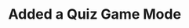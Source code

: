 <!-- Important Note: This pull request must be attached to an Issue. We are not accepting pull requests that are not completing an Issue. Additionally, you must be assigned to work on an Issue before your pull request.  If this pull request is not completing an Issue that you are assigned to, this pull request will be closed and marked as invalid. 

<!-- Add Closes #--- where (---) is the Issue number to the bottom of this pull request descripting. This will attach this pull request to an issue. --> 

# Added a Quiz Game Mode
